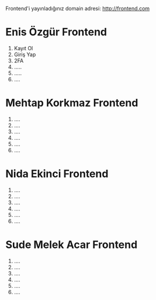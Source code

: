 Frontend'i yayınladığınız domain adresi: http://frontend.com

# Enis Özgür Frontend #
1. Kayıt Ol
2. Giriş Yap
3. 2FA
4. .....
5. .....
6. ....


# Mehtap Korkmaz Frontend #
1. ....
2. ....
3. ....
4. ....
5. ....
6. ....


# Nida Ekinci Frontend #
1. ....
2. ....
3. ....
4. ....
5. ....
6. ....


# Sude Melek Acar Frontend #
1. ....
2. ....
3. ....
4. ....
5. ....
6. ....